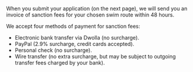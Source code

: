 When you submit your application (on the next page), we will send you an invoice of sanction fees for your chosen swim route within 48 hours.

We accept four methods of payment for sanction fees:

- Electronic bank transfer via Dwolla (no surcharge).
- PayPal (2.9% surcharge, credit cards accepted).
- Personal check (no surcharge).
- Wire transfer (no extra surcharge, but may be subject to outgoing transfer fees charged by your bank).